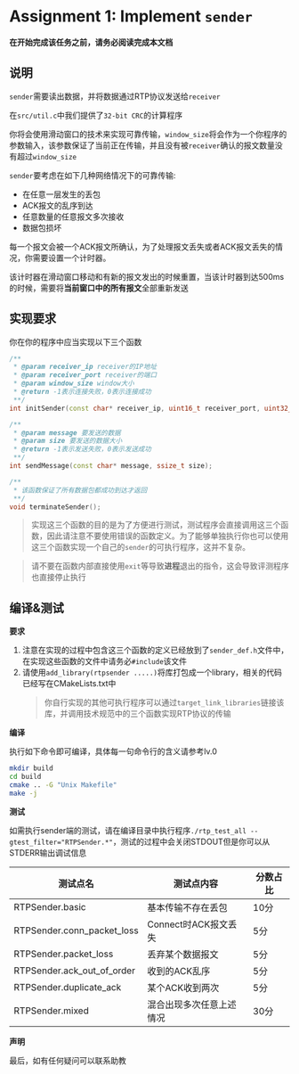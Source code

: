 # Assignment 1: Implement `sender`

**在开始完成该任务之前，请务必阅读完成本文档**

## 说明

`sender`需要读出数据，并将数据通过RTP协议发送给`receiver`

在`src/util.c`中我们提供了`32-bit CRC`的计算程序

你将会使用滑动窗口的技术来实现可靠传输，`window_size`将会作为一个你程序的参数输入，该参数保证了当前正在传输，并且没有被`receiver`确认的报文数量没有超过`window_size`

`sender`要考虑在如下几种网络情况下的可靠传输:

* 在任意一层发生的丢包
* ACK报文的乱序到达
* 任意数量的任意报文多次接收
* 数据包损坏

每一个报文会被一个ACK报文所确认，为了处理报文丢失或者ACK报文丢失的情况，你需要设置一个计时器。

该计时器在滑动窗口移动和有新的报文发出的时候重置，当该计时器到达500ms的时候，需要将**当前窗口中的所有报文**全部重新发送

## 实现要求

你在你的程序中应当实现以下三个函数

``` cpp
/**
 * @param receiver_ip receiver的IP地址
 * @param receiver_port receiver的端口
 * @param window_size window大小
 * @return -1表示连接失败，0表示连接成功
 **/
int initSender(const char* receiver_ip, uint16_t receiver_port, uint32_t window_size);

/**
 * @param message 要发送的数据
 * @param size 要发送的数据大小
 * @return -1表示发送失败，0表示发送成功
 **/
int sendMessage(const char* message, ssize_t size);

/**
 * 该函数保证了所有数据包都成功到达才返回
 **/
void terminateSender();
```

> 实现这三个函数的目的是为了方便进行测试，测试程序会直接调用这三个函数，因此请注意不要使用错误的函数定义。为了能够单独执行你也可以使用这三个函数实现一个自己的`sender`的可执行程序，这并不复杂。

> 请不要在函数内部直接使用`exit`等导致**进程**退出的指令，这会导致评测程序也直接停止执行

## 编译&测试

**要求**

1. 注意在实现的过程中包含这三个函数的定义已经放到了`sender_def.h`文件中，在实现这些函数的文件中请务必`#include`该文件
2. 请使用`add_library(rtpsender .....)`将库打包成一个library，相关的代码已经写在CMakeLists.txt中
    > 你自行实现的其他可执行程序可以通过`target_link_libraries`链接该库，并调用技术规范中的三个函数实现RTP协议的传输

**编译**

执行如下命令即可编译，具体每一句命令行的含义请参考lv.0

``` bash
mkdir build
cd build
cmake .. -G "Unix Makefile"
make -j
```

**测试**

如需执行sender端的测试，请在编译目录中执行程序`./rtp_test_all --gtest_filter="RTPSender.*"`，测试的过程中会关闭STDOUT但是你可以从STDERR输出调试信息

|测试点名|测试点内容|分数占比|
|---|---|---|
|RTPSender.basic|基本传输不存在丢包|10分|
|RTPSender.conn_packet_loss|Connect时ACK报文丢失|5分|
|RTPSender.packet_loss|丢弃某个数据报文|5分|
|RTPSender.ack_out_of_order|收到的ACK乱序|5分|
|RTPSender.duplicate_ack|某个ACK收到两次|5分|
|RTPSender.mixed|混合出现多次任意上述情况|30分|

**声明**

最后，如有任何疑问可以联系助教
